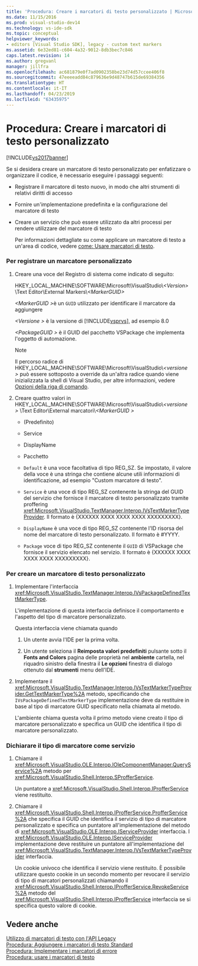```yaml
---
title: 'Procedura: Creare i marcatori di testo personalizzato | Microsoft Docs'
ms.date: 11/15/2016
ms.prod: visual-studio-dev14
ms.technology: vs-ide-sdk
ms.topic: conceptual
helpviewer_keywords:
- editors [Visual Studio SDK], legacy - custom text markers
ms.assetid: 6e32ed81-c604-4a32-9012-8db3bec7c846
caps.latest.revision: 14
ms.author: gregvanl
manager: jillfra
ms.openlocfilehash: ac681879e0f7ad0902358be23d74d57ccee406f8
ms.sourcegitcommit: 47eeeeadd84c879636e9d48747b615de69384356
ms.translationtype: HT
ms.contentlocale: it-IT
ms.lasthandoff: 04/23/2019
ms.locfileid: "63435975"
---
```

# <a name="how-to-create-custom-text-markers"></a>Procedura: Creare i marcatori di testo personalizzato
[!INCLUDE[vs2017banner](../includes/vs2017banner.md)]

Se si desidera creare un marcatore di testo personalizzato per enfatizzare o organizzare il codice, è necessario eseguire i passaggi seguenti:  
  
- Registrare il marcatore di testo nuovo, in modo che altri strumenti di relativi diritti di accesso  
  
- Fornire un'implementazione predefinita e la configurazione del marcatore di testo  
  
- Creare un servizio che può essere utilizzato da altri processi per rendere utilizzare del marcatore di testo  
  
  Per informazioni dettagliate su come applicare un marcatore di testo a un'area di codice, vedere [come: Usare marcatori di testo](../extensibility/how-to-use-text-markers.md).  
  
### <a name="to-register-a-custom-marker"></a>Per registrare un marcatore personalizzato  
  
1. Creare una voce del Registro di sistema come indicato di seguito:  
  
    HKEY_LOCAL_MACHINE\SOFTWARE\Microsoft\VisualStudio\\*\<Version>* \Text Editor\External Markers\\*\<MarkerGUID>*  
  
    <em>\<MarkerGUID ></em>è un `GUID` utilizzato per identificare il marcatore da aggiungere  
  
    *\<Versione >* è la versione di [!INCLUDE[vsprvs](../includes/vsprvs-md.md)], ad esempio 8.0  
  
    *\<PackageGUID >* è il GUID del pacchetto VSPackage che implementa l'oggetto di automazione.  
  
   > [!NOTE]
   > Il percorso radice di HKEY_LOCAL_MACHINE\SOFTWARE\Microsoft\VisualStudio\\*\<versione >* può essere sottoposto a override da un'altra radice quando viene inizializzata la shell di Visual Studio, per altre informazioni, vedere [Opzioni della riga di comando](../extensibility/command-line-switches-visual-studio-sdk.md).  
  
2. Creare quattro valori in HKEY_LOCAL_MACHINE\SOFTWARE\Microsoft\VisualStudio\\*\<versione >* \Text Editor\External marcatori\\*\<MarkerGUID >*  
  
   - (Predefinito)  
  
   - Service  
  
   - DisplayName  
  
   - Pacchetto  
  
   - `Default` è una voce facoltativa di tipo REG_SZ. Se impostato, il valore della voce è una stringa che contiene alcune utili informazioni di identificazione, ad esempio "Custom marcatore di testo".  
  
   - `Service` è una voce di tipo REG_SZ contenente la stringa del GUID del servizio che fornisce il marcatore di testo personalizzato tramite proffering <xref:Microsoft.VisualStudio.TextManager.Interop.IVsTextMarkerTypeProvider>. Il formato è {XXXXXX XXXX XXXX XXXX XXXXXXXXX}.  
  
   - `DisplayName` è una voce di tipo REG_SZ contenente l'ID risorsa del nome del marcatore di testo personalizzato. Il formato è #YYYY.  
  
   - `Package` voce di tipo REG_SZ contenente il `GUID` di VSPackage che fornisce il servizio elencato nel servizio. Il formato è {XXXXXX XXXX XXXX XXXX XXXXXXXXX}.  
  
### <a name="to-create-a-custom-text-marker"></a>Per creare un marcatore di testo personalizzato  
  
1. Implementare l'interfaccia <xref:Microsoft.VisualStudio.TextManager.Interop.IVsPackageDefinedTextMarkerType>.  
  
     L'implementazione di questa interfaccia definisce il comportamento e l'aspetto del tipo di marcatore personalizzato.  
  
     Questa interfaccia viene chiamata quando  
  
    1. Un utente avvia l'IDE per la prima volta.  
  
    2. Un utente seleziona il **Reimposta valori predefiniti** pulsante sotto il **Fonts and Colors** pagina delle proprietà nel **ambiente** cartella, nel riquadro sinistro della finestra il  **Le opzioni** finestra di dialogo ottenuto dal **strumenti** menu dell'IDE.  
  
2. Implementare il <xref:Microsoft.VisualStudio.TextManager.Interop.IVsTextMarkerTypeProvider.GetTextMarkerType%2A> metodo, specificando che `IVsPackageDefinedTextMarkerType` implementazione deve da restituire in base al tipo di marcatore GUID specificato nella chiamata al metodo.  
  
     L'ambiente chiama questa volta il primo metodo viene creato il tipo di marcatore personalizzato e specifica un GUID che identifica il tipo di marcatore personalizzato.  
  
### <a name="to-proffer-your-marker-type-as-a-service"></a>Dichiarare il tipo di marcatore come servizio  
  
1. Chiamare il <xref:Microsoft.VisualStudio.OLE.Interop.IOleComponentManager.QueryService%2A> metodo per <xref:Microsoft.VisualStudio.Shell.Interop.SProfferService>.  
  
     Un puntatore a <xref:Microsoft.VisualStudio.Shell.Interop.IProfferService> viene restituito.  
  
2. Chiamare il <xref:Microsoft.VisualStudio.Shell.Interop.IProfferService.ProfferService%2A> che specifica il GUID che identifica il servizio di tipo di marcatore personalizzato e specifica un puntatore all'implementazione del metodo di <xref:Microsoft.VisualStudio.OLE.Interop.IServiceProvider> interfaccia. I <xref:Microsoft.VisualStudio.OLE.Interop.IServiceProvider> implementazione deve restituire un puntatore all'implementazione del <xref:Microsoft.VisualStudio.TextManager.Interop.IVsTextMarkerTypeProvider> interfaccia.  
  
     Un cookie univoco che identifica il servizio viene restituito. È possibile utilizzare questo cookie in un secondo momento per revocare il servizio di tipo di marcatori personalizzati chiamando il <xref:Microsoft.VisualStudio.Shell.Interop.IProfferService.RevokeService%2A> metodo del <xref:Microsoft.VisualStudio.Shell.Interop.IProfferService> interfaccia se si specifica questo valore di cookie.  
  
## <a name="see-also"></a>Vedere anche  
 [Utilizzo di marcatori di testo con l'API Legacy](../extensibility/using-text-markers-with-the-legacy-api.md)   
 [Procedura: Aggiungere i marcatori di testo Standard](../extensibility/how-to-add-standard-text-markers.md)   
 [Procedura: Implementare i marcatori di errore](../extensibility/how-to-implement-error-markers.md)   
 [Procedura: usare i marcatori di testo](../extensibility/how-to-use-text-markers.md)
